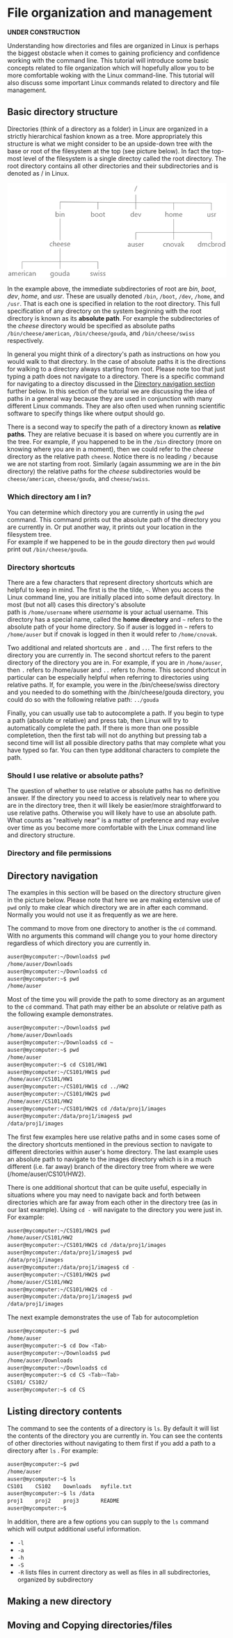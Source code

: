 # File organization and management

**UNDER CONSTRUCTION**

Understanding how directories and files are organized in Linux is perhaps the biggest obstacle when it
comes to gaining proficiency and confidence working with the command line.  This tutorial will introduce
some basic concepts related to file organization which will hopefully allow you to be more comfortable woking with the
Linux command-line.  This tutorial will also discuss some important Linux commands related to directory and file management.

## Basic directory structure

Directories (think of a directory as a folder) in Linux  are organized in a strictly hierarchical fashion known as a tree.
More appropriately this structure is what we might consider to be an upside-down tree with the base or root of the 
filesystem at the top (see picture below).  In fact the top-most level of the filesystem is a single directoy called 
the root directory.  The root directory contains all other directories and their subdirectories and is denoted as / in Linux. 

![Linux directory structure](filesystem.jpg)

In the example above, the immediate subdirectories of root are *bin*, *boot*, *dev*, *home*, and *usr*.  These are usually denoted `/bin`, `/boot`, 
`/dev`, `/home`, and `/usr`.  That is each one is specified in relation to the root directory.  This full specification of any 
directory on the system beginning with the root directory is known as its **absolute path**.  For example the subdirectories of 
the *cheese* directory would be specified as absolute paths `/bin/cheese/american`, `/bin/cheese/gouda`, 
and `/bin/cheese/swiss` respectively. 

In general you might think of a directory's path as instructions on how you would walk to that directory.  In the case of absolute paths it
is the directions for walking to a directory always starting from root.  Please note too that just typing a path does not navigate to a directory.
There is a specific command for navigating to a directoy discussed in the [Directory navigation section](#directory-navigation) further below.  In this 
section of the tutorial we are discussing the idea of paths in a general way because they are used in conjunction with many different Linux commands.  They 
are also often used when running scientific software to specify things like where output should go.

There is a second way to specify the path of a directory known as **relative paths**. They are relative becuase 
it is based on where you currently are in the tree.  For example, if you happened to be in the `/bin` directory (more on knowing where you are in a moment), 
then we could refer to the *cheese* directory as the relative path `cheese`.  Notice there is no leading `/` because we are not starting from root.  Similarly 
(again assumming we are in the *bin* directory) the relative paths for the *cheese* subdirectories would be
`cheese/american`, `cheese/gouda`, and `cheese/swiss`.

### Which directory am I in?

You can determine which directory you are currently in using the `pwd` command.  This command prints out the 
absolute path of the directory you are currently in.  Or put another way, it prints out your location in the filesystem tree.  
For example if we happened to be in the *gouda* directory then `pwd` would print out `/bin/cheese/gouda`.

###  Directory shortcuts

There are a few characters that represent directory shortcuts which are helpful to keep in mind.  The first is the the tilde, `~`.  When you access 
the Linux command line, you are initially placed into some default directory.  In most (but not all) cases this directory's absolute  
path is `/home/username` where *username* is your actual username.  This directory has a special name, called the **home directory** 
and `~` refers to the absolute path of your home directory.  So if auser is logged in `~` refers to `/home/auser` but if cnovak is 
logged in then it would refer to `/home/cnovak`.

Two additional and related shortcuts are `.` and `..`.  The first refers to the directory you are currently in.  The second
shortcut refers to the parent directory of the directory you are in.  For example, if you are in `/home/auser`, then
`.` refers to /home/auser and `..` refers to /home.  This second shortcut in particular can be especially helpful
when referring to directories using relative paths.  If, for example, you were in the /bin/cheese/swiss directory and
you needed to do something with the /bin/cheese/gouda directory, you could do so with the following relative path:
`../gouda`

Finally, you can usually use tab to autocomplete a path.  If you begin to type a path (absolute or relative) and 
press tab, then Linux will try to automatically complete the path.  If there is more than one possible completetion, 
then the first tab will not do anything but pressing tab a second time will  list all possible directory paths that 
may complete what you have typed so far.  You can then type additonal characters to complete the path.

### Should I use relative or absolute paths?

The question of whether to use relative or absolute paths has no definitive answer.  If the directory you need to access is
relatively near to where you are in the directory tree, then it will likely be easier/more straightforward to use relative
paths.  Otherwise you will likely have to use an absolute path.  What counts as "realtively near" is a matter of preference
and may evolve over time as you become more comfortable with the Linux command line and directory structure.

### Directory and file permissions


## Directory navigation

The examples in this section will be based on the directory structure given in the picture below.  Please note
that here we are making extensive use of `pwd` only to make clear which directory we are in after each command.  Normally you 
would not use it as frequently as we are here.


The command to move from one directory to another is the `cd` command.  With no arguments this command
will change you to your home directory regardless of which directory you are currently in.

```bash
auser@mycomputer:~/Downloads$ pwd
/home/auser/Downloads
auser@mycomputer:~/Downloads$ cd
auser@mycomputer:~$ pwd
/home/auser
```

Most of the time you will provide the path to some directory as an argument to the `cd` command.  That path
may either be an absolute or relative path as the following example demonstrates.

```bash
auser@mycomputer:~/Downloads$ pwd
/home/auser/Downloads
auser@mycomputer:~/Downloads$ cd ~
auser@mycomputer:~$ pwd
/home/auser
auser@mycomputer:~$ cd CS101/HW1
auser@mycomputer:~/CS101/HW1$ pwd
/home/auser/CS101/HW1
auser@mycomputer:~/CS101/HW1$ cd ../HW2
auser@mycomputer:~/CS101/HW2$ pwd
/home/auser/CS101/HW2
auser@mycomputer:~/CS101/HW2$ cd /data/proj1/images
auser@mycomputer:/data/proj1/images$ pwd
/data/proj1/images
```

The first few examples here use relative paths and in some cases some of the directory shortcuts mentioned in the previous
section to navigate to different directories within auser's home directory.  The last example uses an absolute path
to navigate to the images directory which is in a much different (i.e. far away) branch of the directory tree
from where we were (/home/auser/CS101/HW2).

There is one additional shortcut that can be quite useful, especially in situations where you may need to navigate back and forth
between directories which are far away from each other in the directory tree (as in our last example).  Using `cd -` will navigate
to the directory you were just in.  For example:

```bash
auser@mycomputer:~/CS101/HW2$ pwd
/home/auser/CS101/HW2
auser@mycomputer:~/CS101/HW2$ cd /data/proj1/images
auser@mycomputer:/data/proj1/images$ pwd
/data/proj1/images
auser@mycomputer:/data/proj1/images$ cd -
auser@mycomputer:~/CS101/HW2$ pwd
/home/auser/CS101/HW2
auser@mycomputer:~/CS101/HW2$ cd -
auser@mycomputer:/data/proj1/images$ pwd
/data/proj1/images
```

The next example demonstrates the use of Tab for autocompletion

```bash
auser@mycomputer:~$ pwd
/home/auser
auser@mycomputer:~$ cd Dow <Tab>
auser@mycomputer:~/Downloads$ pwd
/home/auser/Downloads
auser@mycomputer:~/Downloads$ cd
auser@mycomputer:~$ cd CS <Tab><Tab>
CS101/ CS102/
auser@mycomputer:~$ cd CS
```

## Listing directory contents

The command to see the contents of a directory is `ls`.  By default it will list the contents of the directory
you are currently in.  You can see the contents of other directories without navigating to them first if you 
add a path to a directory after `ls` .  For example:

```bash
auser@mycomputer:~$ pwd
/home/auser
auser@mycomputer:~$ ls
CS101    CS102    Downloads   myfile.txt
auser@mycomputer:~$ ls /data
proj1    proj2    proj3       README
auser@mycomputer:~$ 
```

In addition, there are a few options you can supply to the `ls` command which will output additional useful information.


- `-l`
- `-a`
- `-h`
- `-S`
- `-R` lists files in current directory as well as files in all subdirectories, organized by subdirectory

## Making a new directory

## Moving and Copying directories/files
